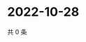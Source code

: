 # 2022-10-28

共 0 条

<!-- BEGIN WEIBO -->
<!-- 最后更新时间 Fri Oct 28 2022 04:18:39 GMT+0800 (China Standard Time) -->

<!-- END WEIBO -->
